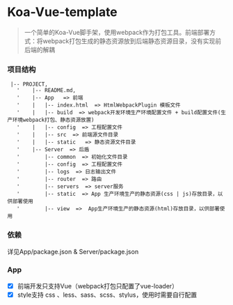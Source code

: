 # Koa-Vue-template

 > 一个简单的Koa-Vue脚手架，使用webpack作为打包工具。前端部署方式：将webpack打包生成的静态资源放到后端静态资源目录，没有实现前后端的解耦

### 项目结构
```
 |-- PROJECT,
   '    |-- README.md,
   '    |-- App   => 前端
   '    |   |-- index.html  => HtmlWebpackPlugin 模板文件
   '    |   |-- build  => webpack开发环境生产环境配置文件 + build配置文件(生产环境webpack打包、静态资源放置)
   '    |   |-- config  => 工程配置文件
   '    |   |-- src  => 前端源文件目录
   '    |   |-- static   => 静态资源文件目录
   '    |-- Server  => 后盾
   '        |-- common  => 初始化文件目录
   '        |-- config  => 工程配置文件
   '        |-- logs  => 日志输出文件
   '        |-- router  => 路由
   '        |-- servers  => server服务
   '        |-- static  => App 生产环境生产的静态资源(css | js)存放目录，以供部署使用
   '        |-- view  =>  App生产环境生产的静态资源(html)存放目录，以供部署使用
```

### 依赖
详见App/package.json & Server/package.json

### App
- [X] 前端开发只支持Vue（webpack打包只配置了vue-loader）
- [X] style支持 css 、less、sass、scss、stylus，使用时需要自行配置(App/config/index.js - styleLang)
- [X] 开发环境使用webpack-dev-server提供开发server，实时debug

### Server
- [X] 使用egg-logger进行日志管理
- [X] 使用koa-nunjucks-2模板引擎渲染html

### something need to be done
- [ ] 未实现前后端解耦
- [ ] Server端缺少Model部分
- [ ] 由于涉及的工程为SPA，controller非常薄，就直接放在了router里，故而脚手架中没有细分出controller
- [ ] 使用egg-logger处理日志，出现空error文件，核心问题在于egg-logger中对stream进行error监听，暂时未找到好的解决方案
``` JavaScript
      mkdirp.sync(path.dirname(this.options.file));
      const stream = fs.createWriteStream(this.options.file, { flags: 'a' });

      const onError = err => {
          console.error('%s ERROR %s [egg-logger] [%s] %s',
                utility.logDate(','), process.pid, this.options.file, err.stack);
          this.reload();
          console.warn('%s WARN %s [egg-logger] [%s] reloaded', utility.logDate(','), process.pid, this.options.file);
        };
      stream.on('error', onError);
      stream._onError = onError;
      return stream;
```

### Thanks
这个脚手架参考了@berwin的[koa-vue-template](https://github.com/berwin/koa-vue-template) 以及 Vue官方模板[vuejs-templates/webpack]()https://github.com/vuejs-templates/webpack
非常感谢